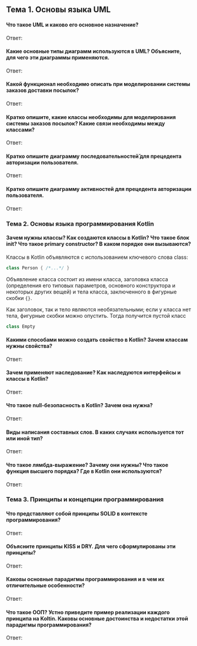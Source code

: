 ## Тема 1. Основы языка UML 

#### Что такое UML и каково его основное назначение? 
Ответ:

#### Какие основные типы диаграмм используются в UML? Объясните, для чего эти диаграммы применяются. 
Ответ:

#### Какой функционал необходимо описать при моделировании системы заказов доставки посылок? 
Ответ:

#### Кратко опишите, какие классы необходимы для моделирования системы заказов посылок? Какие связи необходимы между классами? 
Ответ:

#### Кратко опишите диаграмму последовательностей̆ для прецедента авторизации пользователя. 
Ответ:

#### Кратко опишите диаграмму активностей для прецедента авторизации пользователя. 
Ответ:

### Тема 2. Основы языка программирования Kotlin 

#### Зачем нужны классы? Как создаются классы в Kotlin? Что такое блок init? Что такое primary constructor? В каком порядке они вызываются? 
Классы в Kotlin объявляются с использованием ключевого слова class:

```kt
class Person { /*...*/ }
```
Объявление класса состоит из имени класса, заголовка класса (определения его типовых параметров, основного конструктора и некоторых других вещей) и тела класса, заключенного в фигурные скобки `{}`. 

Как заголовок, так и тело являются необязательными; если у класса нет тела, фигурные скобки можно опустить. Тогда получится пустой класс
```kt
class Empty
```

#### Какими способами можно создать свойство в Kotlin? Зачем классам нужны свойства? 
Ответ:

#### Зачем применяют наследование? Как наследуются интерфейсы и классы в Kotlin? 
Ответ:

#### Что такое null-безопасность в Kotlin? Зачем она нужна? 
Ответ:

#### Виды написания составных слов. В каких случаях используется тот или иной тип? 
Ответ:

#### Что такое лямбда-выражение? Зачему они нужны? Что такое функция высшего порядка? Где в Kotlin они используются?
Ответ:

### Тема 3. Принципы и концепции программирования 

#### Что представляют собой принципы SOLID в контексте программирования? 
Ответ:

#### Объясните принципы KISS и DRY. Для чего сформулированы эти принципы? 
Ответ:

#### Каковы основные парадигмы программирования и в чем их отличительные особенности? 
Ответ:

#### Что такое ООП? Устно приведите пример реализации каждого принципа на Koltin. Каковы основные достоинства и недостатки этой парадигмы программирования? 
Ответ:

